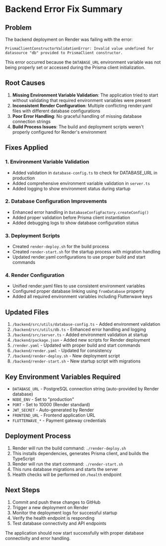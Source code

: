 # Backend Error Fix Summary

## Problem
The backend deployment on Render was failing with the error:
```
PrismaClientConstructorValidationError: Invalid value undefined for datasource "db" provided to PrismaClient constructor.
```

This error occurred because the `DATABASE_URL` environment variable was not being properly set or accessed during the Prisma client initialization.

## Root Causes
1. **Missing Environment Variable Validation**: The application tried to start without validating that required environment variables were present
2. **Inconsistent Render Configuration**: Multiple conflicting render.yaml files with different database configurations
3. **Poor Error Handling**: No graceful handling of missing database connection strings
4. **Build Process Issues**: The build and deployment scripts weren't properly configured for Render's environment

## Fixes Applied

### 1. Environment Variable Validation
- Added validation in `database-config.ts` to check for DATABASE_URL in production
- Added comprehensive environment variable validation in `server.ts`
- Added logging to show environment status during startup

### 2. Database Configuration Improvements
- Enhanced error handling in `DatabaseConfigFactory.createConfig()`
- Added proper validation before Prisma client instantiation
- Added debugging logs to show database configuration status

### 3. Deployment Scripts
- Created `render-deploy.sh` for the build process
- Created `render-start.sh` for the startup process with migration handling
- Updated render.yaml configurations to use proper build and start commands

### 4. Render Configuration
- Unified render.yaml files to use consistent environment variables
- Configured proper database linking using `fromDatabase` property
- Added all required environment variables including Flutterwave keys

## Updated Files
1. `/backend/src/utils/database-config.ts` - Added environment validation
2. `/backend/src/utils/db.ts` - Enhanced error handling and logging
3. `/backend/src/server.ts` - Added environment validation at startup
4. `/backend/package.json` - Added new scripts for Render deployment
5. `/render.yaml` - Updated with proper build and start commands
6. `/backend/render.yaml` - Updated for consistency
7. `/backend/render-deploy.sh` - New deployment script
8. `/backend/render-start.sh` - New startup script with migrations

## Key Environment Variables Required
- `DATABASE_URL` - PostgreSQL connection string (auto-provided by Render database)
- `NODE_ENV` - Set to "production"
- `PORT` - Set to 10000 (Render standard)
- `JWT_SECRET` - Auto-generated by Render
- `FRONTEND_URL` - Frontend application URL
- `FLUTTERWAVE_*` - Payment gateway credentials

## Deployment Process
1. Render will run the build command: `./render-deploy.sh`
2. This installs dependencies, generates Prisma client, and builds the TypeScript
3. Render will run the start command: `./render-start.sh`
4. This runs database migrations and starts the server
5. Health checks will be performed on `/health` endpoint

## Next Steps
1. Commit and push these changes to GitHub
2. Trigger a new deployment on Render
3. Monitor the deployment logs for successful startup
4. Verify the health endpoint is responding
5. Test database connectivity and API endpoints

The application should now start successfully with proper database connectivity and error handling.
